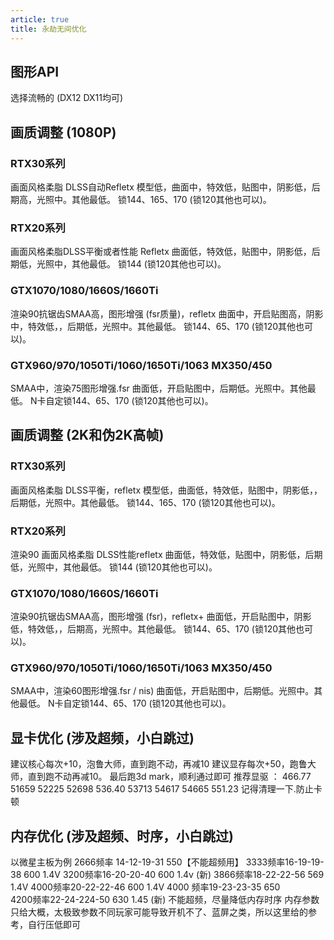 ```yaml
---
article: true
title: 永劫无间优化
---
```


## 图形API
选择流畅的 (DX12 DX11均可)

## 画质调整 (1080P)
### RTX30系列
画面风格柔脂 DLSS自动Refletx
模型低，曲面中，特效低，贴图中，阴影低，后期高，光照中。其他最低。
锁144、165、170 (锁120其他也可以)。
### RTX20系列
画面风格柔脂DLSS平衡或者性能 Refletx
曲面低，特效低，贴图中，阴影低，后期低，光照中，其他最低。
锁144 (锁120其他也可以)。
### GTX1070/1080/1660S/1660Ti
渲染90抗锯齿SMAA高，图形增强 (fsr质量)，refletx
曲面中，开启贴图高，阴影中，特效低，，后期低，光照中。其他最低。
锁144、65、170 (锁120其他也可以)。
### GTX960/970/1050Ti/1060/1650Ti/1063 MX350/450
SMAA中，渲染75图形增强.fsr
曲面低，开启贴图中，后期低。光照中。其他最低。
N卡自定锁144、65、170 (锁120其他也可以)。

## 画质调整 (2K和伪2K高帧)
### RTX30系列
画面风格柔脂 DLSS平衡，refletx
模型低，曲面低，特效低，贴图中，阴影低，，后期低，光照中。其他最低。
锁144、165、170 (锁120其他也可以)。
### RTX20系列
渲染90 画面风格柔脂 DLSS性能refletx
曲面低，特效低，贴图中，阴影低，后期低，光照中，其他最低。
锁144 (锁120其他也可以)。
### GTX1070/1080/1660S/1660Ti
渲染90抗锯齿SMAA高，图形增强 (fsr)，refletx+
曲面低，开启贴图中，阴影低，特效低，，后期高，光照中。其他最低。
锁144、65、170 (锁120其他也可以)。
### GTX960/970/1050Ti/1060/1650Ti/1063 MX350/450
SMAA中，渲染60图形增强.fsr / nis)
曲面低，开启贴图中，后期低。光照中。其他最低。
N卡自定锁144、65、170 (锁120其他也可以)。

## 显卡优化 (涉及超频，小白跳过)
建议核心每次+10，泡鲁大师，直到跑不动，再减10
建议显存每次+50，跑鲁大师，直到跑不动再减10。
最后跑3d mark，顺利通过即可
推荐显驱  ：
466.77  51659   52225 
52698   536.40  53713
54617   54665   551.23
记得清理一下.防止卡顿

## 内存优化 (涉及超频、时序，小白跳过)
以微星主板为例
2666频率 14-12-19-31  550【不能超频用】
3333频率16-19-19-38   600  1.4V
3200频率16-20-20-40    600  1.4v (新)
3866频率18-22-22-56   569 1.4V
4000频率20-22-22-46  600   1.4V
4000  频率19-23-23-35   650   
4200频率22-24-224-50  630  1.45 (新)
不能超频，尽量降低内存时序
内存参数只给大概，太极致参数不同玩家可能导致开机不了、蓝屏之类，所以这里给的参考，自行压低即可